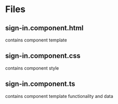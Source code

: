 # Files

## sign-in.component.html

contains component template

## sign-in.component.css

contains component style

## sign-in.component.ts

contains component template functionality and data